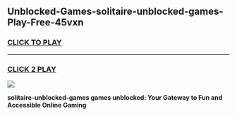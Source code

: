 
## Unblocked-Games-solitaire-unblocked-games-Play-Free-45vxn
<h3>
<a href="https://premium76.site?title=solitaire-unblocked-games&ref=10A">CLICK TO PLAY</a></h3>
<hr>

<h3>
<a href="https://premium76.site?title=solitaire-unblocked-games&ref=10A">CLICK 2 PLAY</a>
  
</h3>

<a href="https://premium76.site?title=solitaire-unblocked-games&ref=10A"><img src="https://clearcache.store/games.png"></a>


**solitaire-unblocked-games games unblocked: Your Gateway to Fun and Accessible Online Gaming**
